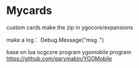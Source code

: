 # Mycards
custom cards
make the zip in ygocore/expansions

make a log：
Debug.Message("msg .")

base on lua ocgcore program
ygomobile program
https://github.com/garymabin/YGOMobile